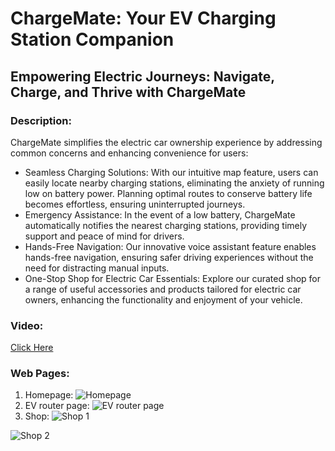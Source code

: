 # ChargeMate: Your EV Charging Station Companion
## Empowering Electric Journeys: Navigate, Charge, and Thrive with ChargeMate

### Description:
ChargeMate simplifies the electric car ownership experience by addressing common concerns and enhancing convenience for users:
  - Seamless Charging Solutions: With our intuitive map feature, users can easily locate nearby charging stations, eliminating the anxiety of running low on battery power. Planning optimal routes to conserve battery life becomes effortless, ensuring uninterrupted journeys.
  - Emergency Assistance: In the event of a low battery, ChargeMate automatically notifies the nearest charging stations, providing timely support and peace of mind for drivers.
  - Hands-Free Navigation: Our innovative voice assistant feature enables hands-free navigation, ensuring safer driving experiences without the need for distracting manual inputs.
  - One-Stop Shop for Electric Car Essentials: Explore our curated shop for a range of useful accessories and products tailored for electric car owners, enhancing the functionality and enjoyment of your vehicle.

### Video:
[Click Here](https://youtu.be/Aw6AiGN0TJU)

### Web Pages:
1. Homepage: 
![Homepage](https://github.com/MeetRaut/MeetRaut-Devignite_Codegenius_EVCharger/assets/122288042/cc7aef2f-5aca-4056-aeff-fffb5374e18a)
2. EV router page:
![EV router page](https://github.com/MeetRaut/MeetRaut-Devignite_Codegenius_EVCharger/assets/122288042/17df807a-c4a9-4f38-b37d-58045129369b)
3. Shop:
![Shop 1](https://github.com/MeetRaut/MeetRaut-Devignite_Codegenius_EVCharger/assets/122288042/82ce9bf9-f1a4-4033-9511-07a7011465ad)

![Shop 2](https://github.com/MeetRaut/MeetRaut-Devignite_Codegenius_EVCharger/assets/122288042/40e21465-572a-43b0-937f-4fae48b85b25)
